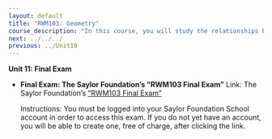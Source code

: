 ```yaml
---
layout: default
title: "RWM103: Geometry"
course_description: "In this course, you will study the relationships between lines and angles. You will learn to calculate how much space an object covers, determine how much space is inside of a three-dimensional object, and other relationships between shapes, objects, and the mathematics that govern them."
next: ../../../
previous: ../Unit10
---
```

**Unit 11: Final Exam** <span id="11"></span> 
-   **Final Exam: The Saylor Foundation’s “RWM103 Final Exam”**
    Link: The Saylor Foundation’s [“RWM103 Final
    Exam”](http://school.saylor.org/mod/quiz/view.php?id=1699)  
      
     Instructions: You must be logged into your Saylor Foundation School
    account in order to access this exam. If you do not yet have an
    account, you will be able to create one, free of charge, after
    clicking the link.


